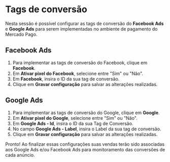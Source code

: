 # Tags de conversão

Nesta sessão é possível configurar as tags de conversão do **Facebook Ads** e **Google Ads** para serem implementadas no ambiente de pagamento do Mercado Pago.

## Facebook Ads

1. Para implementar as tags de conversão do Facebook, clique em **Facebook**.
2. Em **Ativar pixel do Facebook**, selecione entre "Sim" ou "Não".
3. Em **Facebook**, insira o ID da sua tag de conversão.
4. Clique em **Gravar configuração** para salvar as alterações realizadas.

## Google Ads

1. Para implementar as tags de conversão do Google, clique em **Google**.
2. Em **Ativar pixel do Google**, selecione entre "Sim" ou "Não".
3. Em **Google Ads - Id**, insira o ID da sua Tag de Conversão.
4. No campo **Google Ads - Label**, insira o Label da sua tag de conversão.
5. Clique em **Gravar configuração** para salvar as alterações realizadas.

Pronto! Ao finalizar essas configurações suas vendas terão sido associadas aos Google Ads e/ou Facebook Ads para monitoramento das conversões de cada anúncio.